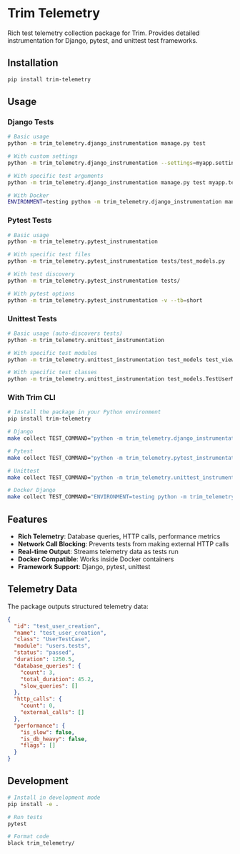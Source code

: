 # Trim Telemetry

Rich test telemetry collection package for Trim. Provides detailed instrumentation for Django, pytest, and unittest test frameworks.

## Installation

```bash
pip install trim-telemetry
```

## Usage

### Django Tests

```bash
# Basic usage
python -m trim_telemetry.django_instrumentation manage.py test

# With custom settings
python -m trim_telemetry.django_instrumentation --settings=myapp.settings_test manage.py test

# With specific test arguments
python -m trim_telemetry.django_instrumentation manage.py test myapp.tests

# With Docker
ENVIRONMENT=testing python -m trim_telemetry.django_instrumentation manage.py test
```

### Pytest Tests

```bash
# Basic usage
python -m trim_telemetry.pytest_instrumentation

# With specific test files
python -m trim_telemetry.pytest_instrumentation tests/test_models.py

# With test discovery
python -m trim_telemetry.pytest_instrumentation tests/

# With pytest options
python -m trim_telemetry.pytest_instrumentation -v --tb=short
```

### Unittest Tests

```bash
# Basic usage (auto-discovers tests)
python -m trim_telemetry.unittest_instrumentation

# With specific test modules
python -m trim_telemetry.unittest_instrumentation test_models test_views

# With specific test classes
python -m trim_telemetry.unittest_instrumentation test_models.TestUserModel
```

### With Trim CLI

```bash
# Install the package in your Python environment
pip install trim-telemetry

# Django
make collect TEST_COMMAND="python -m trim_telemetry.django_instrumentation manage.py test"

# Pytest
make collect TEST_COMMAND="python -m trim_telemetry.pytest_instrumentation tests/"

# Unittest
make collect TEST_COMMAND="python -m trim_telemetry.unittest_instrumentation"

# Docker Django
make collect TEST_COMMAND="ENVIRONMENT=testing python -m trim_telemetry.django_instrumentation manage.py test"
```

## Features

- **Rich Telemetry**: Database queries, HTTP calls, performance metrics
- **Network Call Blocking**: Prevents tests from making external HTTP calls
- **Real-time Output**: Streams telemetry data as tests run
- **Docker Compatible**: Works inside Docker containers
- **Framework Support**: Django, pytest, unittest

## Telemetry Data

The package outputs structured telemetry data:

```json
{
  "id": "test_user_creation",
  "name": "test_user_creation", 
  "class": "UserTestCase",
  "module": "users.tests",
  "status": "passed",
  "duration": 1250.5,
  "database_queries": {
    "count": 3,
    "total_duration": 45.2,
    "slow_queries": []
  },
  "http_calls": {
    "count": 0,
    "external_calls": []
  },
  "performance": {
    "is_slow": false,
    "is_db_heavy": false,
    "flags": []
  }
}
```

## Development

```bash
# Install in development mode
pip install -e .

# Run tests
pytest

# Format code
black trim_telemetry/
```
